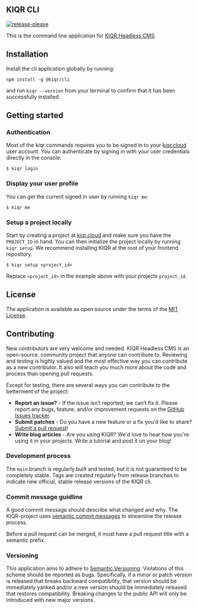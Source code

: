 KIQR CLI
-----------------
[![release-please](https://github.com/kiqr/cli/actions/workflows/release-please.yaml/badge.svg)](https://github.com/kiqr/cli/actions/workflows/release-please.yaml)

This is the command line application for [KIQR Headless CMS](https://kiqr.dev).

Installation
------------

Install the cli application globally by running:

```console
npm install -g @kiqr/cli
```

and run `kiqr --version` from your terminal to confirm that it has been successfully installed.

Getting started
---------------

### Authentication

Most of the kiqr commands requires you to be signed in to your [kiqr.cloud](https://kiqr.cloud) user account. You can authenticate by signing in with your user credentials directly in the console:

```console
$ kiqr login
```

### Display your user profile

You can get the current signed in user by running `kiqr me`:

```console
$ kiqr me
```

### Setup a project locally

Start by creating a project at [kiqr.cloud](https://kiqr.cloud) and make sure you have the `PROJECT_ID` in hand. You can then initialize the project locally by running `kiqr setup`. We recommend installing KIQR at the root of your frontend repository.

```console
$ kiqr setup <project_id>
```
Replace `<project_id>` in the example above with your projects `project_id`.

## License
The application is available as open source under the terms of the [MIT License](https://opensource.org/licenses/MIT).

## Contributing
New contributors are very welcome and needed. KIQR Headless CMS is an open-source, community project that anyone can contribute to. Reviewing and testing is highly valued and the most effective way you can contribute as a new contributor. It also will teach you much more about the code and process than opening pull requests.

Except for testing, there are several ways you can contribute to the betterment of the project:
- **Report an issue?** - If the issue isn’t reported, we can’t fix it. Please report any bugs, feature, and/or improvement requests on the [GitHub Issues tracker](https://github.com/kiqr/cli/issues).
- **Submit patches** - Do you have a new feature or a fix you'd like to share? [Submit a pull request](https://github.com/kiqr/cli/pulls)!
- **Write blog articles** - Are you using KIQR? We'd love to hear how you're using it in your projects. Write a tutorial and post it on your blog!

### Development process
The `main` branch is regularly built and tested, but it is not guaranteed to be completely stable. Tags are created regularly from release branches to indicate new official, stable release versions of the KIQR cli.

### Commit message guidline
A good commit message should describe what changed and why. The KIQR-project uses [semantic commit messages](https://www.conventionalcommits.org/en/v1.0.0/) to streamline the release process.

Before a pull request can be merged, it must have a pull request title with a semantic prefix.

### Versioning
This application aims to adhere to [Semantic Versioning](http://semver.org/). Violations
of this scheme should be reported as bugs. Specifically, if a minor or patch
version is released that breaks backward compatibility, that version should be
immediately yanked and/or a new version should be immediately released that
restores compatibility. Breaking changes to the public API will only be
introduced with new major versions.
